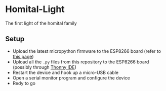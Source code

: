 # Homital-Light
The first light of the homital family

## Setup

- Upload the latest micropython firmware to the ESP8266 board (refer to [this page](https://docs.micropython.org/en/latest/esp8266/tutorial/intro.html#intro))
- Upload all the `.py` files from this repository to the ESP8266 board (possibly through [Thonny IDE](https://thonny.org/))
- Restart the device and hook up a micro-USB cable
- Open a serial monitor program and configure the device
- Redy to go